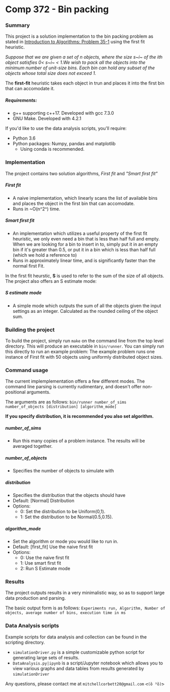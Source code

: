 # Comp 372 - Bin packing
### Summary
This project is a solution implementation to the bin packing problem as stated in [Introduction to Algorithms: Problem 35-1](https://www.amazon.ca/Introduction-Algorithms-Thomas-H-Cormen/dp/0262033844) using the first fit heuristic.


*Suppose that we are given a set of _n_ objects,  where the size _s~i~_ of the ith object satisfies 0< s~i~ < 1.We wish to pack all the objects into the minimum number of unit-size bins. Each bin can hold any subset of the objects whose total size does not exceed 1.*

The **first-fit** heuristic takes each object in trun and places it into the first bin that can accomodate it.


##### Requirements:
* g++ supporting c++17. Developed with gcc 7.3.0
* GNU Make. Developed with 4.2.1

If you'd like to use the data analysis scripts, you'll require:
* Python 3.6
* Python packages: Numpy, pandas and matplotlib
  * Using conda is recommended. 

### Implementation
The project contains two solution algorithms, *First fit* and *"Smart first fit"*
##### First fit
* A naive implementation, which linearly scans the list of available bins and places the object in the first bin that can accomodate. 
* Runs in ~O(n^2^) time.

##### Smart first fit
* An implementation which utilizes a useful property of the first fit heuristic, we only even need a bin that is less than half full and empty. When we are looking for a bin to insert in to, simply put it in an empty bin if it's greater than 0.5, or put it in a bin which is less than half full (which we hold a reference to)
* Runs in approximately linear time, and is significantly faster than the normal first Fit.

In the first fit heurstic, **S** is used to refer to the sum of the size of all objects. The project also offers an S estimate mode:

##### S estimate mode
* A simple mode which outputs the sum of all the objects given the input settings as an integer. Calculated as the rounded ceiling of the object sum.
### Building the project
To build the project, simply run ```make```  on the command line from the top level directory. This will produce an executable in ```bin/runner```. You can simply run this directly to run an example problem:
The example problem runs one instance of First fit with 50 objects using uniformly distributed object sizes.  

### Command usage
The current implemplementation offers a few different modes. The command line parsing is currently rudimentary, and doesn't offer non-positional arguments.

The arguments are as follows:
```bin/runner number_of_sims number_of_objects [distribution] [algorithm_mode]```

**If you specify distribution, it is recommended you also set algorithm.**

##### number_of_sims
* Run this many copies of a problem instance. The results will be averaged together.
##### number_of_objects
* Specifies the number of objects to simulate with
##### distribution 
* Specifies the distribution that the objects should have
* Default: [Normal] Distribution
* Options:
  * 0: Set the distribution to be Uniform(0,1).
  * 1: Set the distribution to be Normal(0.5,0.15).

##### algorithm_mode
* Set the algorithm or mode you would like to run in.
* Default: [first_fit] Use the naive first fit 
* Options:
  * 0: Use the naive first fit
  * 1: Use smart first fit
  * 2: Run S Estimate mode

### Results
The project outputs results in a very minimalistic way, so as to support large data production and parsing.

The basic output form is as follows:
```Experiments run, Algorithm, Number of objects, average number of bins, execution time in ms```

### Data Analysis scripts
Example scripts for data analysis and collection can be found in the scripting directory.
* ```simulationDriver.py``` is a simple customizable python script for generating large sets of results.
* ```DataAnalysis.py|ipynb``` is a script/Jupyter notebook which allows you to view various graphs and data tables from results generated by ```simulationDriver```

Any questions, please contact me at ```mitchellcorbett20@gmail.com```
```ᕙ(ȍ ³ȍ)ᕗ```
